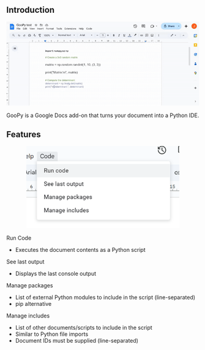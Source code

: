 ## Introduction
<p align="center"><img src="images/demo.gif" width=600 /></p>

GooPy is a Google Docs add-on that turns your document into a Python IDE.

## Features
<p align="center"><img src="images/1.png" width=400 /></p>

Run Code
- Executes the document contents as a Python script

See last output
- Displays the last console output

Manage packages
- List of external Python modules to include in the script (line-separated)
- pip alternative

Manage includes
- List of other documents/scripts to include in the script
- Similar to Python file imports
- Document IDs must be supplied (line-separated)
